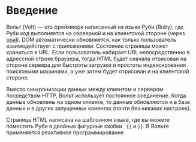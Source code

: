 Введение
=======

Вольт (Volt) — это фреймворк написанный на языке Руби (Ruby), где Руби код выполняется на серверной и на клиентской стороне (через [opal](https://github.com/opal/opal)). DOM автоматически обновляется, как только пользователь взаимодействует с приложением. Состояние страницы может храниться в URL. Если пользователь набирает URL непосредственно в адрессной строке браузера, тогда HTML будет сначала отрисован на стороне сервера для быстроты загрузки и простоты индексирования поисковыми машинами, а уже затем будет отрисован и на клиентской стороне.

Вместо синхронизации данных между клиентом и сервером посредством HTTP, Вольт использует постоянное соединение. Когда данные обновлены на одном клиенте, то данные обновляются и в базе данных и в других запущенных клиентах (почти без никаких настроек).

Страница HTML написана на шаблонном языке, где вы можете поместить Руби в двойные фигурные скобки ```
{{```
 и ```}}```. В Вольте применяется реактивное программирование 
